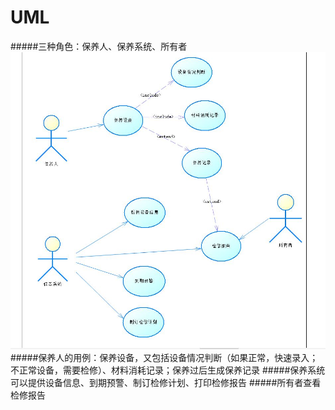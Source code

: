 # UML
#####三种角色：保养人、保养系统、所有者
<img src="https://github.com/Tom15King/UML/blob/master/1.JPG" alt="" />
#####保养人的用例：保养设备，又包括设备情况判断（如果正常，快速录入；不正常设备，需要检修）、材料消耗记录；保养过后生成保养记录
#####保养系统可以提供设备信息、到期预警、制订检修计划、打印检修报告
#####所有者查看检修报告
